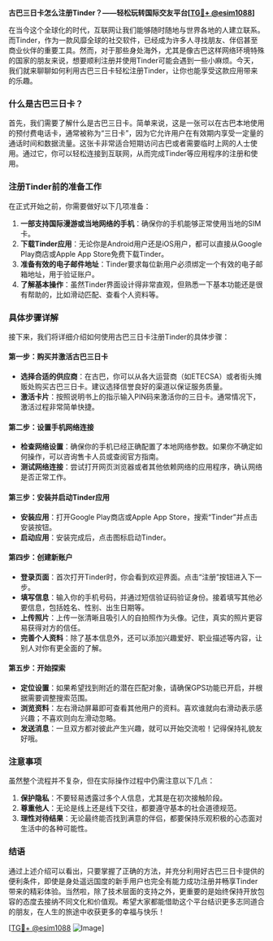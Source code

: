 **古巴三日卡怎么注册Tinder？——轻松玩转国际交友平台[[TG💪+ @esim1088](https://t.me/s/esim1088)]**

在当今这个全球化的时代，互联网让我们能够随时随地与世界各地的人建立联系。而Tinder，作为一款风靡全球的社交软件，已经成为许多人寻找朋友、伴侣甚至商业伙伴的重要工具。然而，对于那些身处海外，尤其是像古巴这样网络环境特殊的国家的朋友来说，想要顺利注册并使用Tinder可能会遇到一些小麻烦。今天，我们就来聊聊如何利用古巴三日卡轻松注册Tinder，让你也能享受这款应用带来的乐趣。

### 什么是古巴三日卡？

首先，我们需要了解什么是古巴三日卡。简单来说，这是一张可以在古巴本地使用的预付费电话卡，通常被称为“三日卡”，因为它允许用户在有效期内享受一定量的通话时间和数据流量。这张卡非常适合短期访问古巴或者需要临时上网的人士使用。通过它，你可以轻松连接到互联网，从而完成Tinder等应用程序的注册和使用。

### 注册Tinder前的准备工作

在正式开始之前，你需要做好以下几项准备：

1. **一部支持国际漫游或当地网络的手机**：确保你的手机能够正常使用当地的SIM卡。
2. **下载Tinder应用**：无论你是Android用户还是iOS用户，都可以直接从Google Play商店或Apple App Store免费下载Tinder。
3. **准备有效的电子邮件地址**：Tinder要求每位新用户必须绑定一个有效的电子邮箱地址，用于验证账户。
4. **了解基本操作**：虽然Tinder界面设计得非常直观，但熟悉一下基本功能还是很有帮助的，比如滑动匹配、查看个人资料等。

### 具体步骤详解

接下来，我们将详细介绍如何使用古巴三日卡注册Tinder的具体步骤：

#### 第一步：购买并激活古巴三日卡

- **选择合适的供应商**：在古巴，你可以从各大运营商（如ETECSA）或者街头摊贩处购买古巴三日卡。建议选择信誉良好的渠道以保证服务质量。
- **激活卡片**：按照说明书上的指示输入PIN码来激活你的三日卡。通常情况下，激活过程非常简单快捷。

#### 第二步：设置手机网络连接

- **检查网络设置**：确保你的手机已经正确配置了本地网络参数。如果你不确定如何操作，可以咨询售卡人员或查阅官方指南。
- **测试网络连接**：尝试打开网页浏览器或者其他依赖网络的应用程序，确认网络是否正常工作。

#### 第三步：安装并启动Tinder应用

- **安装应用**：打开Google Play商店或Apple App Store，搜索“Tinder”并点击安装按钮。
- **启动应用**：安装完成后，点击图标启动Tinder。

#### 第四步：创建新账户

- **登录页面**：首次打开Tinder时，你会看到欢迎界面。点击“注册”按钮进入下一步。
- **填写信息**：输入你的手机号码，并通过短信验证码验证身份。接着填写其他必要信息，包括姓名、性别、出生日期等。
- **上传照片**：上传一张清晰且吸引人的自拍照作为头像。记住，真实的照片更容易获得对方的信任。
- **完善个人资料**：除了基本信息外，还可以添加兴趣爱好、职业描述等内容，让别人对你有更全面的了解。

#### 第五步：开始探索

- **定位设置**：如果希望找到附近的潜在匹配对象，请确保GPS功能已开启，并根据需要调整搜索范围。
- **浏览资料**：左右滑动屏幕即可查看其他用户的资料。喜欢谁就向右滑动表示感兴趣；不喜欢则向左滑动忽略。
- **发送消息**：一旦双方都对彼此产生兴趣，就可以开始交流啦！记得保持礼貌友好哦。

### 注意事项

虽然整个流程并不复杂，但在实际操作过程中仍需注意以下几点：

1. **保护隐私**：不要轻易透露过多个人信息，尤其是在初次接触阶段。
2. **尊重他人**：无论是线上还是线下交往，都要遵守基本的社会道德规范。
3. **理性对待结果**：无论最终能否找到满意的伴侣，都要保持乐观积极的心态面对生活中的各种可能性。

### 结语

通过上述介绍可以看出，只要掌握了正确的方法，并充分利用好古巴三日卡提供的便利条件，即使是身处遥远国度的新手用户也完全有能力成功注册并畅享Tinder带来的精彩体验。当然啦，除了技术层面的支持之外，更重要的是始终保持开放包容的态度去接纳不同文化和价值观。希望大家都能借助这个平台结识更多志同道合的朋友，在人生的旅途中收获更多的幸福与快乐！

[[TG💪+ @esim1088](https://t.me/s/esim1088) ![Image](https://i.postimg.cc/4NQfJmqS/Snipaste-2025-05-13-00-14-12.png)]